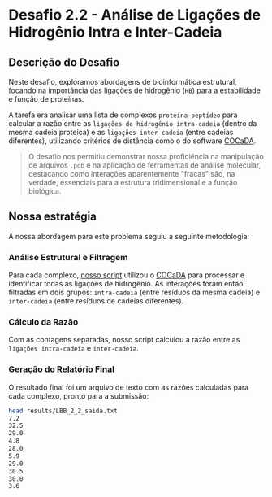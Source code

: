 # Desafio 2.2 - Análise de Ligações de Hidrogênio Intra e Inter-Cadeia

## Descrição do Desafio

Neste desafio, exploramos abordagens de bioinformática estrutural, focando na importância das ligações de hidrogênio (`HB`) para a estabilidade e função de proteínas. 

A tarefa era analisar uma lista de complexos `proteína-peptídeo` para calcular a razão entre as `ligações de hidrogênio intra-cadeia` (dentro da mesma cadeia proteica) e as `ligações inter-cadeia` (entre cadeias diferentes), utilizando critérios de distância como o do software [COCaDA](https://github.com/rplemos/COCaDA).

>O desafio nos permitiu demonstrar nossa proficiência na manipulação de arquivos `.pdb` e na aplicação de ferramentas de análise molecular, destacando como interações aparentemente "fracas" são, na verdade, essenciais para a estrutura tridimensional e a função biológica.

## Nossa estratégia

A nossa abordagem para este problema seguiu a seguinte metodologia:

### Análise Estrutural e Filtragem
Para cada complexo, [nosso script](src/parse_cocada_distances_canonical_aa.py) utilizou o [COCaDA](https://github.com/rplemos/COCaDA) para processar e identificar todas as ligações de hidrogênio. As interações foram então filtradas em dois grupos: `intra-cadeia` (entre resíduos da mesma cadeia) e `inter-cadeia` (entre resíduos de cadeias diferentes).

### Cálculo da Razão
Com as contagens separadas, nosso script calculou a razão entre as `ligações intra-cadeia` e `inter-cadeia`.

### Geração do Relatório Final 
O resultado final foi um arquivo de texto com as razões calculadas para cada complexo, pronto para a submissão:

```bash
head results/LBB_2_2_saida.txt
7.2
32.5
29.0
4.8
28.0
5.9
29.0
30.5
30.0
3.6
```
